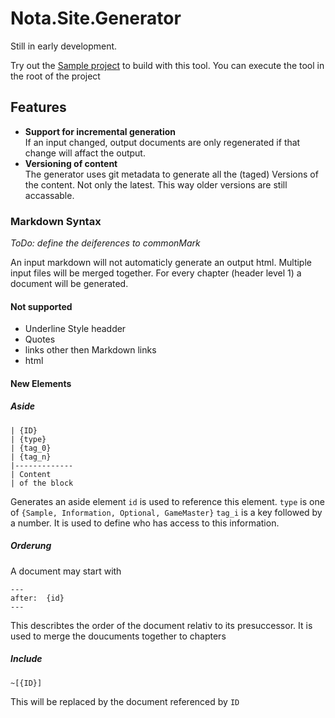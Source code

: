 # Nota.Site.Generator

Still in early development.

Try out the [Sample project](https://github.com/nota-game/Nota.Site.Generator.Test/tree/master) to build with this tool. You can execute the tool in the root of the project

## Features

- **Support for incremental generation**  
  If an input changed, output documents are only regenerated if that change will affact the output.
- **Versioning of content**  
  The generator uses git metadata to generate all the (taged) Versions of the content. Not only the latest.
  This way older versions are still accassable.


### Markdown Syntax

*ToDo: define the deiferences to commonMark*

An input markdown will not automaticly generate an output html. Multiple input files will be merged together.
For every chapter (header level 1) a document will be generated.

#### Not supported
- Underline Style headder
- Quotes
- links other then Markdown links
- html

#### New Elements

##### Aside

    | {ID}
    | {type}
    | {tag_0}
    | {tag_n}
    |-------------
    | Content
    | of the block

Generates an aside element `id` is used to reference this element. `type` is one of `{Sample, Information, Optional, GameMaster}`
`tag_i` is a key followed by a number. It is used to define who has access to this information.

##### Orderung
A document may start with

```
---
after:  {id}
---
```

This describtes the order of the document relativ to its presuccessor. It is used to merge the doucuments together to chapters

##### Include

`~[{ID}]`

This will be replaced by the document referenced by `ID`
